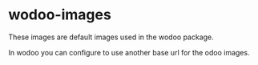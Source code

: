# wodoo-images

These images are default images used in the wodoo package.

In wodoo you can configure to use another base url for the odoo images.

